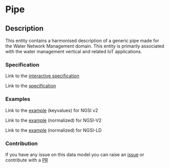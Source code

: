 # Pipe

## Description 

This entity contains a harmonised description of a generic pipe made for the
Water Network Management domain. This entity is primarily associated with
the water management vertical and related IoT applications.

### Specification

Link to the [interactive specification](https://swagger.lab.fiware.org/?url=https://smart-data-models.github.io/dataModel.WaterNetworkManagement/Pipe/swagger.yaml)

Link to the [specification](https://smart-data-models.github.io/dataModel.WaterNetworkManagement/Pipe/doc/spec.md)
### Examples

Link to the [example](https://smart-data-models.github.io/dataModel.WaterNetworkManagement/Pipe/examples/example.json) (keyvalues) for NGSI v2

Link to the [example](https://smart-data-models.github.io/dataModel.WaterNetworkManagement/Pipe/examples/example-normalized.json) (normalized) for NGSI-V2

Link to the [example](https://smart-data-models.github.io/dataModel.WaterNetworkManagement/Pipe/examples/example-normalized.jsonld) (normalized) for NGSI-LD
### Contribution

 If you have any issue on this data model you can raise an [issue](https://github.com/smart-data-models/dataModel.WaterNetworkManagement/issues)  or contribute with a [PR](https://github.com/smart-data-models/dataModel.WaterNetworkManagement/pulls)